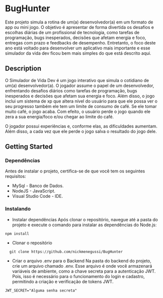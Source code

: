 # BugHunter

Este projeto simula a rotina de um(a) desenvolvedor(a) em um formato de app ou mini jogo. O objetivo é apresentar de forma divertida os desafios e escolhas diárias de um profissional de tecnologia, como tarefas de programação, bugs inesperados, decisões que afetam energia e foco, entregas com prazo e feedbacks de desempenho. Entretanto, o foco deste ano está voltado para desenvolver um aplicativo mais importante e esse simulador da vida dev ficou bem mais simples do que está descrito aqui.

## Description

O Simulador de Vida Dev é um jogo interativo que simula o cotidiano de um(a) desenvolvedor(a). O jogador assume o papel de um desenvolvedor, enfrentando desafios diários como tarefas de programação, bugs inesperados e decisões que afetam sua energia e foco. Além disso, o jogo inclui um sistema de xp que altera nível do usuário para que ele possa ver o seu progresso também ele tem um limite de consumo de café. Se ele tomar muito café, o jogo acaba. Com efeito, o usuário perde o jogo quando ele zera a sua energia/foco e/ou chegar ao limite do café.

O jogador possui experiências e, conforme elas, as dificuldades aumentam. Além disso, a cada vez que ele perde o jogo salva o resultado do jogo dele.

## Getting Started

### Dependências

Antes de instalar o projeto, certifica-se de que você tem os seguintes requisitos:
   - MySql - Banco de Dados.
   - NodeJS - JavaScript.
   - Visual Studio Code - IDE.

### Instalando

* Instalar dependências
Após clonar o repositório, navegue até a pasta do projeto e execute o comando para instalar as dependências do Node.js:
```
npm install
```
* Clonar o repositório

```
  git clone https://github.com/nickmenegussi/BugHunter
```
* Criar o arquivo .env para o Backend
Na pasta do backend do projeto, crie um arquivo chamado .env. Esse arquivo é onde você armazenará variáveis de ambiente, como a chave secreta para a autenticação JWT. Pois, isso é necessário para o funcionamento do login e cadastro, permitindo a criação e verificação de tokens JWT.
```
JWT_SECRET="Alguma senha secreta"
```
